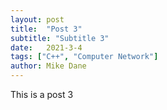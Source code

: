 ```yaml
---
layout: post
title:  "Post 3"
subtitle: "Subtitle 3"
date:   2021-3-4
tags: ["C++", "Computer Network"]
author: Mike Dane
---
```

This is a post 3
